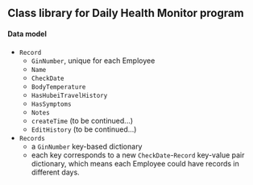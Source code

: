 ## Class library for Daily Health Monitor program

#### Data model

- `Record`
  - `GinNumber`, unique for each Employee
  - `Name`
  - `CheckDate`
  - `BodyTemperature`
  - `HasHubeiTravelHistory`
  - `HasSymptoms`
  - `Notes`
  - `createTime` (to be continued...)
  - `EditHistory` (to be continued...)
- `Records`
  - a `GinNumber` key-based dictionary
  - each key corresponds to a new `CheckDate`-`Record` key-value pair dictionary, which means each Employee could have records in different days.